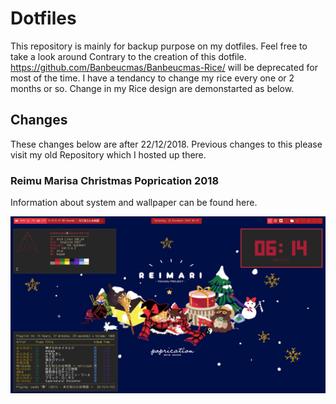 # Dotfiles

This repository is mainly for backup purpose on my dotfiles. Feel free to take a look around
Contrary to the creation of this dotfile. https://github.com/Banbeucmas/Banbeucmas-Rice/ will be deprecated for most of the time. I have a tendancy to change my rice every one or 2 months or so. Change in my Rice design are demonstarted as below.

## Changes

These changes below are after 22/12/2018. Previous changes to this please visit my old Repository which I hosted up there.

### Reimu Marisa Christmas Poprication 2018
Information about system and wallpaper can be found here.

![ReiMari Christmas Poprication 2018](https://github.com/Banbeucmas/banbeucmas-dotfiles/raw/master/Screenshot/Screenshot_2018-12-22_06-14-21.png)
